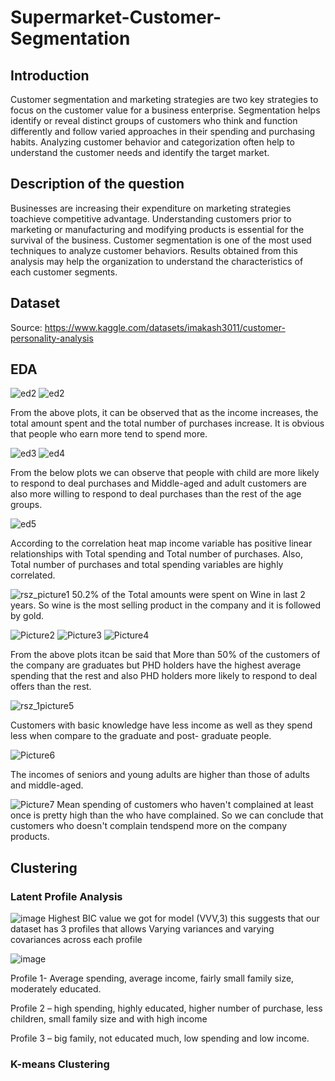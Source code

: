 # Supermarket-Customer-Segmentation

## Introduction

Customer segmentation and marketing strategies are two key strategies to focus on the customer value for a business enterprise. Segmentation helps identify or reveal distinct groups of customers who think and function differently and follow varied approaches in their spending and purchasing habits. Analyzing customer behavior and categorization often help to understand the customer needs and identify the target market.

## Description of the question 

Businesses are increasing their expenditure on marketing strategies toachieve competitive advantage. Understanding customers prior to marketing or manufacturing and modifying products is essential for the survival of the business. Customer segmentation is one of the most used techniques to analyze customer behaviors. Results obtained from this analysis may help the organization to understand the characteristics of each customer segments.

## Dataset 
Source: https://www.kaggle.com/datasets/imakash3011/customer-personality-analysis

## EDA

![ed2](https://user-images.githubusercontent.com/83495853/205257749-64826eee-38bb-4420-be7b-84b3dbcf5f28.png) ![ed2](https://user-images.githubusercontent.com/83495853/205257749-64826eee-38bb-4420-be7b-84b3dbcf5f28.png)

From the above plots, it can be observed that as the income increases, the total amount spent and the total number of purchases increase. It is obvious that people who earn more tend to spend more. 

![ed3](https://user-images.githubusercontent.com/83495853/205258283-a4ceca1e-8652-479c-b984-464a09ea47a2.png) ![ed4](https://user-images.githubusercontent.com/83495853/205258299-7c35c5aa-d264-4eb9-93de-518599e29879.png)

From the below plots we can observe that people with child are more likely to respond to deal purchases and Middle-aged and adult customers are also more willing to respond to deal purchases than the rest of the age groups.  

![ed5](https://user-images.githubusercontent.com/83495853/205258329-13dcc1e3-000c-444d-950f-9d0b0bb9ed89.png)

According to the correlation heat map income variable has positive linear relationships with Total spending and Total number of purchases.  Also, Total number of purchases and total spending variables are highly correlated.  


![rsz_picture1](https://user-images.githubusercontent.com/83495853/205260742-7151e048-3d5c-4d0a-b237-57daffce9db3.png) 50.2% of the Total amounts were spent on Wine in last 2 years. So wine is the most selling product in the company and it is followed by gold.

![Picture2](https://user-images.githubusercontent.com/83495853/205260906-b126d2b9-132f-45b9-8394-ab4b44ffd002.png) ![Picture3](https://user-images.githubusercontent.com/83495853/205261344-50d4fd78-068d-45c4-beb6-568c9292daa8.png) ![Picture4](https://user-images.githubusercontent.com/83495853/205261374-29539b17-6af8-475f-859f-e13afefe2e8a.png)

From the above plots itcan be said that More than 50% of the customers of the company are graduates but PHD holders have the highest average spending that the rest and also PHD holders more likely to respond to deal offers than the rest.

![rsz_1picture5](https://user-images.githubusercontent.com/83495853/205262259-c5347f38-a851-43ba-9447-0056da005725.png)

Customers with basic knowledge have less income as well as they spend less when compare to the graduate and post- graduate people. 

![Picture6](https://user-images.githubusercontent.com/83495853/205264648-da96cd02-41c1-4253-9892-82f9c19a45a6.png)

The incomes of seniors and young adults are higher than those of adults and middle-aged.

![Picture7](https://user-images.githubusercontent.com/83495853/205265135-01a5af51-39ac-4452-8033-980f0689901a.jpg)
Mean spending of customers who haven't complained at least once is pretty high than the who have complained. So we can conclude that customers who doesn't complain tendspend more on the company products.

## Clustering
### Latent Profile Analysis
![image](https://user-images.githubusercontent.com/83495853/205266465-b146fb86-a34d-4de9-867d-f9711305c899.png)
Highest BIC value we got for model (VVV,3) this suggests that our dataset has 3 profiles that allows Varying variances and varying covariances across each profile

![image](https://user-images.githubusercontent.com/83495853/205267272-6b00d630-e800-461b-bfa5-4c3b61c45660.png)

Profile 1- Average spending, average income, fairly small family size, moderately educated.

Profile 2 – high spending, highly educated, higher number of purchase, less children, small family size and with high income

Profile 3 – big family, not educated much, low spending and low income. 

### K-means Clustering

